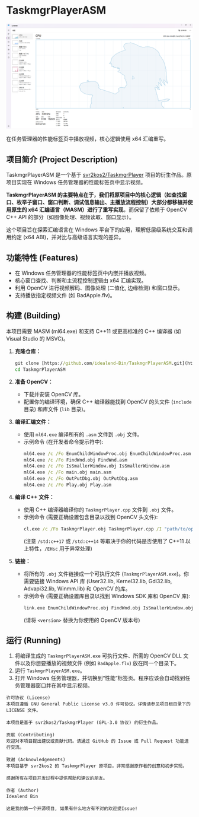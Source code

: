 # TaskmgrPlayerASM

![DEMO](Images/TaskmgrPlayerASM.png)

在任务管理器的性能标签页中播放视频，核心逻辑使用 x64 汇编重写。

## 项目简介 (Project Description)

TaskmgrPlayerASM 是一个基于 [svr2kos2/TaskmgrPlayer](https://github.com/svr2kos2/TaskmgrPlayer) 项目的衍生作品。原项目实现在 Windows 任务管理器的性能标签页中显示视频。

**TaskmgrPlayerASM 的主要特点在于，我们将原项目中的核心逻辑（如查找窗口、枚举子窗口、窗口判断、调试信息输出、主播放流程控制）大部分都移植并使用原生的 x64 汇编语言（MASM）进行了重写实现**，而保留了依赖于 OpenCV C++ API 的部分（如图像处理、视频读取、窗口显示）。

这个项目旨在探索汇编语言在 Windows 平台下的应用，理解低层级系统交互和调用约定 (x64 ABI)，并对比与高级语言实现的差异。

## 功能特性 (Features)

* 在 Windows 任务管理器的性能标签页中内嵌并播放视频。
* 核心窗口查找、判断和主流程控制逻辑由 x64 汇编实现。
* 利用 OpenCV 进行视频解码、图像处理 (二值化, 边缘检测) 和窗口显示。
* 支持播放指定视频文件 (如 BadApple.flv)。

## 构建 (Building)

本项目需要 MASM (ml64.exe) 和支持 C++11 或更高标准的 C++ 编译器 (如 Visual Studio 的 MSVC)。

1.  **克隆仓库：**
    ```cmd
    git clone [https://github.com/idealend-Bin/TaskmgrPlayerASM.git](https://github.com/idealend-Bin/TaskmgrPlayerASM.git)
    cd TaskmgrPlayerASM
    ```
2.  **准备 OpenCV：**
    * 下载并安装 OpenCV 库。
    * 配置你的编译环境，确保 C++ 编译器能找到 OpenCV 的头文件 (`include` 目录) 和库文件 (`lib` 目录)。

3.  **编译汇编文件：**
    * 使用 `ml64.exe` 编译所有的 `.asm` 文件到 `.obj` 文件。
    * 示例命令 (在开发者命令提示符中):
        ```cmd
        ml64.exe /c /Fo EnumChildWindowProc.obj EnumChildWindowProc.asm
        ml64.exe /c /Fo FindWnd.obj FindWnd.asm
        ml64.exe /c /Fo IsSmallerWindow.obj IsSmallerWindow.asm
        ml64.exe /c /Fo main.obj main.asm
        ml64.exe /c /Fo OutPutDbg.obj OutPutDbg.asm
        ml64.exe /c /Fo Play.obj Play.asm
        ```

4.  **编译 C++ 文件：**
    * 使用 C++ 编译器编译你的 `TaskmgrPlayer.cpp` 文件到 `.obj` 文件。
    * 示例命令 (需要正确设置包含目录以找到 OpenCV 头文件):
        ```cmd
        cl.exe /c /Fo TaskmgrPlayer.obj TaskmgrPlayer.cpp /I "path/to/opencv/include" /std:c++17 /EHsc
        ```
        (注意 `/std:c++17` 或 `/std:c++14` 等取决于你的代码是否使用了 C++11 以上特性，`/EHsc` 用于异常处理)

5.  **链接：**
    * 将所有的 `.obj` 文件链接成一个可执行文件 (`TaskmgrPlayerASM.exe`)。你需要链接 Windows API 库 (User32.lib, Kernel32.lib, Gdi32.lib, Advapi32.lib, Winmm.lib) 和 OpenCV 的库。
    * 示例命令 (需要正确设置库目录以找到 Windows SDK 库和 OpenCV 库):
        ```cmd
        link.exe EnumChildWindowProc.obj FindWnd.obj IsSmallerWindow.obj main.obj OutPutDbg.obj Play.obj TaskmgrPlayer.obj user32.lib kernel32.lib gdi32.lib advapi32.lib winmm.lib "path/to/opencv/lib/opencv_world<version>.lib" /OUT:TaskmgrPlayerASM.exe
        ```
        (请将 `<version>` 替换为你使用的 OpenCV 版本号)

## 运行 (Running)

1.  将编译生成的 `TaskmgrPlayerASM.exe` 可执行文件、所需的 OpenCV DLL 文件以及你想要播放的视频文件 (例如 `BadApple.flv`) 放在同一个目录下。
2.  运行 `TaskmgrPlayerASM.exe`。
3.  打开 Windows 任务管理器，并切换到“性能”标签页。程序应该会自动找到任务管理器窗口并在其中显示视频。


```
许可协议 (License)
本项目遵循 GNU General Public License v3.0 许可协议。详情请参见项目根目录下的 LICENSE 文件。

本项目是基于 svr2kos2/TaskmgrPlayer (GPL-3.0 协议) 的衍生作品。

贡献 (Contributing)
欢迎对本项目提出建议或贡献代码。请通过 GitHub 的 Issue 或 Pull Request 功能进行交流。

致谢 (Acknowledgements)
本项目基于 svr2kos2 的 TaskmgrPlayer 原项目。非常感谢原作者的创意和初步实现。

感谢所有在项目开发过程中提供帮助和建议的朋友。

作者 (Author)
Idealend Bin

这是我的第一个开源项目, 如果有什么地方有不对的欢迎提Issue!
